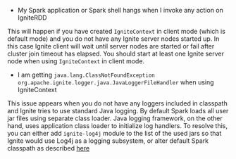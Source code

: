 *  My Spark application or Spark shell hangs when I invoke any action on IgniteRDD

This will happen if you have created `IgniteContext` in client mode (which is default mode) and you do not have any Ignite server nodes started up. In this case Ignite client will wait until server nodes are started or fail after cluster join timeout has elapsed. You should start at least one Ignite server node when using `IgniteContext` in client mode.

  *  I am getting `java.lang.ClassNotFoundException` `org.apache.ignite.logger.java.JavaLoggerFileHandler` when using IgniteContext

This issue appears when you do not have any loggers included in classpath and Ignite tries to use standard Java logging. By default Spark loads all user jar files using separate class loader. Java logging framework, on the other hand, uses application class loader to initialize log handlers. To resolve this, you can either add `ignite-log4j` module to the list of the used jars so that Ignite would use Log4j as a logging subsystem, or alter default Spark classpath as described [here](doc:installation--deployment)